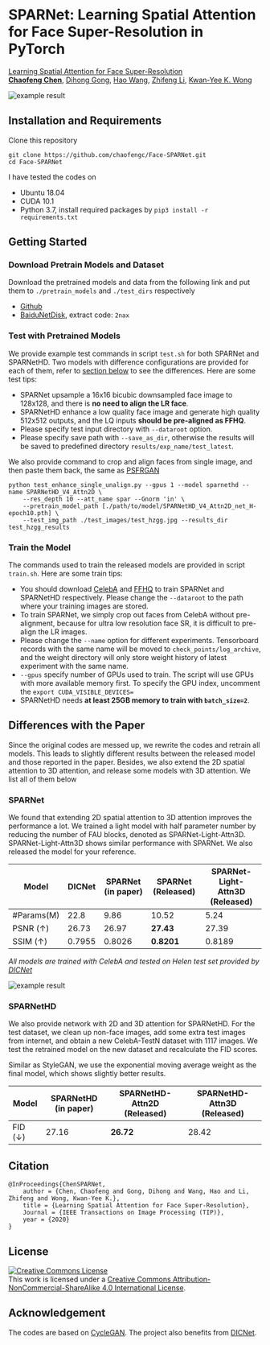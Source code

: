 # SPARNet: Learning Spatial Attention for Face Super-Resolution in PyTorch 

[Learning Spatial Attention for Face Super-Resolution](http://arxiv.org/abs/2012.01211)  
[**Chaofeng Chen**](https://chaofengc.github.io), [Dihong Gong](https://www.cise.ufl.edu/~dihong/), [Hao Wang](https://dblp.uni-trier.de/pid/w/HaoWang50.html), [Zhifeng Li](https://dblp.org/pid/56/2053.html), [Kwan-Yee K. Wong](https://i.cs.hku.hk/~kykwong/)

![example result](example.gif)

## Installation and Requirements 

Clone this repository
```
git clone https://github.com/chaofengc/Face-SPARNet.git
cd Face-SPARNet
```

I have tested the codes on
- Ubuntu 18.04
- CUDA 10.1  
- Python 3.7, install required packages by `pip3 install -r requirements.txt`  

## Getting Started 

### Download Pretrain Models and Dataset
Download the pretrained models and data from the following link and put them to `./pretrain_models` and `./test_dirs` respectively
- [Github](https://github.com/chaofengc/Face-SPARNet/releases/tag/v0.1.0)  
- [BaiduNetDisk](https://pan.baidu.com/s/1zYimaAnIgMIKBf9KANpxog), extract code: `2nax`   

### Test with Pretrained Models

We provide example test commands in script `test.sh` for both SPARNet and SPARNetHD. Two models with difference configurations are provided for each of them, refer to [section below](#differences-with-the-paper) to see the differences. Here are some test tips:

- SPARNet upsample a 16x16 bicubic downsampled face image to 128x128, and there is **no need to align the LR face**.   
- SPARNetHD enhance a low quality face image and generate high quality 512x512 outputs, and the LQ inputs **should be pre-aligned as FFHQ**.  
- Please specify test input directory with `--dataroot` option.  
- Please specify save path with `--save_as_dir`, otherwise the results will be saved to predefined directory `results/exp_name/test_latest`.  

We also provide command to crop and align faces from single image, and then paste them back, the same as [PSFRGAN](https://github.com/chaofengc/PSFRGAN) 
```
python test_enhance_single_unalign.py --gpus 1 --model sparnethd --name SPARNetHD_V4_Attn2D \
    --res_depth 10 --att_name spar --Gnorm 'in' \
    --pretrain_model_path [./path/to/model/SPARNetHD_V4_Attn2D_net_H-epoch10.pth] \
    --test_img_path ./test_images/test_hzgg.jpg --results_dir test_hzgg_results
```

### Train the Model

The commands used to train the released models are provided in script `train.sh`. Here are some train tips:

- You should download [CelebA](http://mmlab.ie.cuhk.edu.hk/projects/CelebA.html) and [FFHQ](https://github.com/NVlabs/ffhq-dataset) to train SPARNet and SPARNetHD respectively. Please change the `--dataroot` to the path where your training images are stored.  
- To train SPARNet, we simply crop out faces from CelebA without pre-alignment, because for ultra low resolution face SR, it is difficult to pre-align the LR images.  
- Please change the `--name` option for different experiments. Tensorboard records with the same name will be moved to `check_points/log_archive`, and the weight directory will only store weight history of latest experiment with the same name.  
- `--gpus` specify number of GPUs used to train. The script will use GPUs with more available memory first. To specify the GPU index, uncomment the `export CUDA_VISIBLE_DEVICES=` 
- SPARNetHD needs **at least 25GB memory to train with `batch_size=2`**. 

## Differences with the Paper
Since the original codes are messed up, we rewrite the codes and retrain all models. This leads to slightly different results between the released model and those reported in the paper. Besides, we also extend the 2D spatial attention to 3D attention, and release some models with 3D attention. We list all of them below

### SPARNet 

We found that extending 2D spatial attention to 3D attention improves the performance a lot. We trained a light model with half parameter number by reducing the number of FAU blocks, denoted as SPARNet-Light-Attn3D. SPARNet-Light-Attn3D shows similar performance with SPARNet. We also released the model for your reference.   

| Model          | DICNet      | SPARNet (in paper) | SPARNet (Released) | SPARNet-Light-Attn3D (Released) |
| -----------    | ----------- | -----------        | -----------        | -----------                     |
| #Params(M)     | 22.8        | 9.86               | 10.52              | 5.24                            |
| PSNR (&#8593;) | 26.73       | 26.97              | **27.43**          | 27.39                           |
| SSIM (&#8593;) | 0.7955      | 0.8026             | **0.8201**         | 0.8189                          |

*All models are trained with CelebA and tested on Helen test set provided by [DICNet](https://github.com/Maclory/Deep-Iterative-Collaboration)*

![example result](example_ultra_facesrx8.png)

### SPARNetHD

We also provide network with 2D and 3D attention for SPARNetHD. For the test dataset, we clean up non-face images, add some extra test images from internet, and obtain a new CelebA-TestN dataset with 1117 images. We test the retrained model on the new dataset and recalculate the FID scores.

Similar as StyleGAN, we use the exponential moving average weight as the final model, which shows slightly better results.

| Model         | SPARNetHD (in paper) | SPARNetHD-Attn2D (Released) | SPARNetHD-Attn3D (Released) |
| -----------   | -----------          | -----------                 | -----------                 |
| FID (&#8595;) | 27.16                | **26.72**                   | 28.42                       |


## Citation
```
@InProceedings{ChenSPARNet,
    author = {Chen, Chaofeng and Gong, Dihong and Wang, Hao and Li, Zhifeng and Wong, Kwan-Yee K.},
    title = {Learning Spatial Attention for Face Super-Resolution},
    Journal = {IEEE Transactions on Image Processing (TIP)},
    year = {2020}
}
```

## License

<a rel="license" href="http://creativecommons.org/licenses/by-nc-sa/4.0/"><img alt="Creative Commons License" style="border-width:0" src="https://i.creativecommons.org/l/by-nc-sa/4.0/88x31.png" /></a><br />This work is licensed under a <a rel="license" href="http://creativecommons.org/licenses/by-nc-sa/4.0/">Creative Commons Attribution-NonCommercial-ShareAlike 4.0 International License</a>.

## Acknowledgement

The codes are based on [CycleGAN](https://github.com/junyanz/pytorch-CycleGAN-and-pix2pix). The project also benefits from [DICNet](https://github.com/Maclory/Deep-Iterative-Collaboration).  
